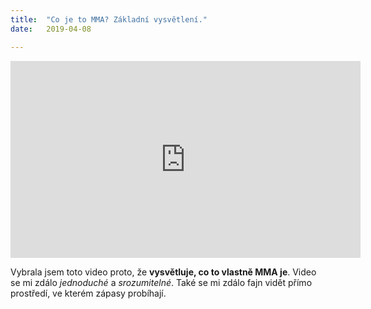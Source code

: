 ```yaml
---
title:  "Co je to MMA? Základní vysvětlení."
date:   2019-04-08

---
```

<iframe width="560" height="315" src="https://www.youtube.com/embed/PnUmcL07xnY" frameborder="0" allow="accelerometer; autoplay; encrypted-media; gyroscope; picture-in-picture" allowfullscreen></iframe>

Vybrala jsem toto video proto, že **vysvětluje, co to vlastně MMA je**. Video se mi zdálo *jednoduché* a *srozumitelné*. Také se mi zdálo fajn vidět přímo prostředí, ve kterém zápasy probíhají.